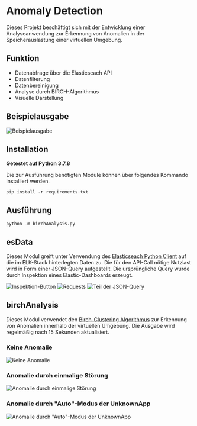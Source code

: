 # Anomaly Detection
Dieses Projekt beschäftigt sich mit der Entwicklung einer Analyseanwendung zur Erkennung von Anomalien in der Speicherauslastung einer virtuellen Umgebung.
## Funktion
- Datenabfrage über die Elasticseach API
- Datenfilterung
- Datenbereinigung
- Analyse durch BIRCH-Algorithmus
- Visuelle Darstellung

## Beispielausgabe
![Beispielausgabe](https://user-images.githubusercontent.com/79086895/157311434-aa95ffcf-44ba-4be4-b2b7-52cef4d1e925.png)
## Installation
**Getestet auf Python 3.7.8**

Die zur Ausführung benötigten Module können über folgendes Kommando installiert werden.

```pip install -r requirements.txt```

## Ausführung
```python -m birchAnalysis.py```

## esData
Dieses Modul greift unter Verwendung des [Elasticseach Python Client](https://www.elastic.co/guide/en/elasticsearch/client/python-api/current/index.html) auf die im ELK-Stack hinterlegten Daten zu. Die für den API-Call nötige Nutzlast wird in Form einer JSON-Query aufgestellt. Die ursprüngliche Query wurde durch Inspektion eines Elastic-Dashboards erzeugt. 

![Inspektion-Button](https://user-images.githubusercontent.com/79086895/157314060-88cac56b-661d-467a-a55b-e554e1c9d8cf.png)
![Requests](https://user-images.githubusercontent.com/79086895/157314527-33d8f6e3-8051-483f-af8b-505d333aa077.png)
![Teil der JSON-Query](https://user-images.githubusercontent.com/79086895/157314337-cdcf07bd-8630-4a50-8bcd-7d883750b1bf.png)

## birchAnalysis
Dieses Modul verwendet den [Birch-Clustering Algorithmus](https://scikit-learn.org/stable/modules/clustering.html#birch) zur Erkennung von Anomalien innerhalb der virtuellen Umgebung. Die Ausgabe wird regelmäßig nach 15 Sekunden aktualisiert.
### Keine Anomalie
![Keine Anomalie](https://user-images.githubusercontent.com/79086895/157316249-31a6da94-9940-4d82-bb31-d65791bcf644.png)
### Anomalie durch einmalige Störung
![Anomalie durch einmalige Störung](https://user-images.githubusercontent.com/79086895/157316834-c38c1879-6856-41cc-a53d-5c7bbb6252be.png)
### Anomalie durch "Auto"-Modus der UnknownApp
![Anomalie durch "Auto"-Modus der UnknownApp](https://user-images.githubusercontent.com/79086895/157319432-987408d7-74d6-44b3-9013-c679e77004f4.png)


